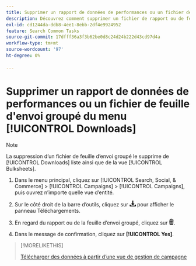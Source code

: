 ```yaml
---
title: Supprimer un rapport de données de performances ou un fichier de feuille d'envoi groupé du menu [!UICONTROL Downloads]
description: Découvrez comment supprimer un fichier de rapport ou de feuille d’envoi groupé que vous avez téléchargé une vue de gestion de campagne.
exl-id: cd1244da-ddb8-4ee1-8ebb-2df4e9924952
feature: Search Common Tasks
source-git-commit: 17dfff36a3f3b62be0d8c24d24b222d43cd97d4a
workflow-type: tm+mt
source-wordcount: '97'
ht-degree: 0%

---
```


# Supprimer un rapport de données de performances ou un fichier de feuille d&#39;envoi groupé du menu [!UICONTROL Downloads]

<!-- Add info about new UI -->

>[!NOTE]
>
>La suppression d’un fichier de feuille d’envoi groupé le supprime de [!UICONTROL Downloads] liste ainsi que de la vue [!UICONTROL Bulksheets].

1. Dans le menu principal, cliquez sur [!UICONTROL Search, Social, & Commerce] > [!UICONTROL Campaigns] > [!UICONTROL Campaigns], puis ouvrez n’importe quelle vue d’entité.

1. Sur le côté droit de la barre d’outils, cliquez sur ![Téléchargement du rapport](/help/search-social-commerce/assets/download.png "Téléchargement du rapport") pour afficher le panneau Téléchargements.

1. En regard du rapport ou de la feuille d’envoi groupé, cliquez sur ![Supprimer](/help/search-social-commerce/assets/delete.png "Supprimer").

1. Dans le message de confirmation, cliquez sur **[!UICONTROL Yes]**.

>[!MORELIKETHIS]
>
>[Télécharger des données à partir d’une vue de gestion de campagne](/help/search-social-commerce/common-tasks/navigation-editing-selection/download.md)
